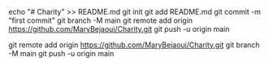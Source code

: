 echo "# Charity" >> README.md
git init
git add README.md
git commit -m "first commit"
git branch -M main
git remote add origin https://github.com/MaryBejaoui/Charity.git
git push -u origin main




git remote add origin https://github.com/MaryBejaoui/Charity.git
git branch -M main
git push -u origin main
